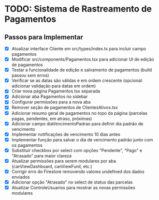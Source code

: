 # TODO: Sistema de Rastreamento de Pagamentos

## Passos para Implementar
- [x] Atualizar interface Cliente em src/types/index.ts para incluir campo pagamentos
- [x] Modificar src/components/Pagamentos.tsx para adicionar UI de edição de pagamentos
- [x] Testar a funcionalidade de edição e salvamento de pagamentos (build passou sem erros)
- [x] Verificar se as datas são válidas e em ordem crescente (opcional: adicionar validação para datas em ordem)
- [x] Criar nova página Pagamentos.tsx separada
- [x] Adicionar aba Pagamentos no sidebar
- [x] Configurar permissões para a nova aba
- [x] Remover seção de pagamentos de ClientesAtivos.tsx
- [x] Adicionar resumo geral de pagamentos no topo da página (parcelas pagas, pendentes, em atraso, próximas)
- [x] Adicionar campo diaVencimentoPadrao para definir dia padrão de vencimento
- [x] Implementar notificações de vencimento 10 dias antes
- [x] Implementar função para salvar o dia de vencimento padrão junto com os pagamentos
- [x] Substituir checkbox por select com opções "Pendente", "Pago" e "Atrasado" para maior clareza
- [x] Atualizar permissões para serem modulares por aba (canViewDashboard, canViewFunil, etc.)
- [x] Corrigir erro do Firestore removendo valores undefined dos dados enviados
- [x] Adicionar opção "Atrasado" no select de status das parcelas
- [x] Atualizar ControleUsuarios para mostrar as novas permissões modulares
